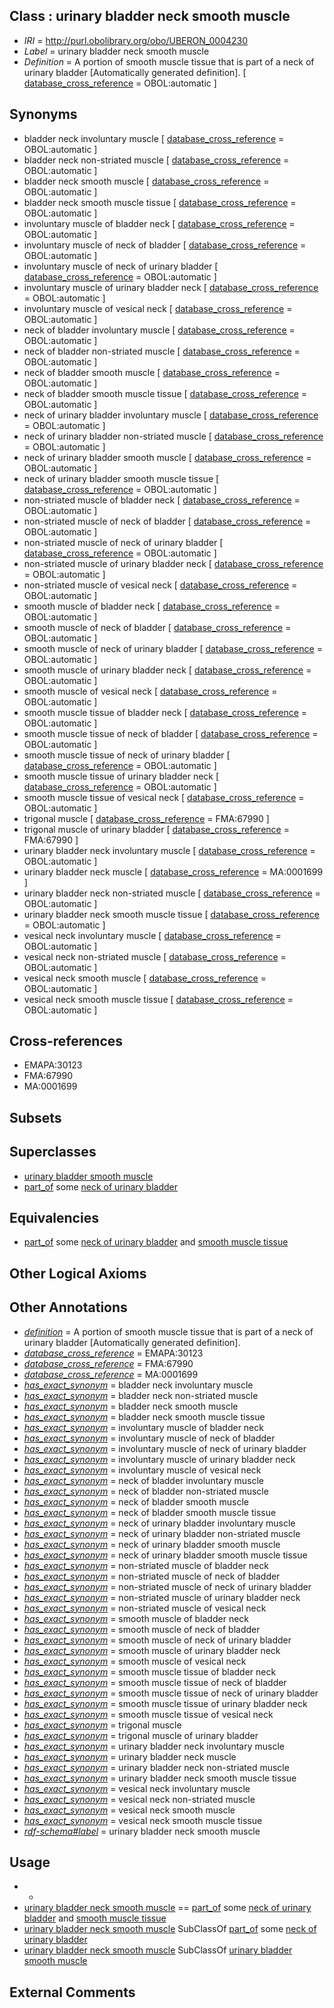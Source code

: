 
## Class : urinary bladder neck smooth muscle

 * *IRI* = http://purl.obolibrary.org/obo/UBERON_0004230
 * *Label* = urinary bladder neck smooth muscle
 * *Definition* = A portion of smooth muscle tissue that is part of a neck of urinary bladder [Automatically generated definition]. [ [database_cross_reference](../../ef/oboInOwl#hasDbXref.md) = OBOL:automatic ]

## Synonyms

 * bladder neck involuntary muscle [ [database_cross_reference](../../ef/oboInOwl#hasDbXref.md) = OBOL:automatic ]
 * bladder neck non-striated muscle [ [database_cross_reference](../../ef/oboInOwl#hasDbXref.md) = OBOL:automatic ]
 * bladder neck smooth muscle [ [database_cross_reference](../../ef/oboInOwl#hasDbXref.md) = OBOL:automatic ]
 * bladder neck smooth muscle tissue [ [database_cross_reference](../../ef/oboInOwl#hasDbXref.md) = OBOL:automatic ]
 * involuntary muscle of bladder neck [ [database_cross_reference](../../ef/oboInOwl#hasDbXref.md) = OBOL:automatic ]
 * involuntary muscle of neck of bladder [ [database_cross_reference](../../ef/oboInOwl#hasDbXref.md) = OBOL:automatic ]
 * involuntary muscle of neck of urinary bladder [ [database_cross_reference](../../ef/oboInOwl#hasDbXref.md) = OBOL:automatic ]
 * involuntary muscle of urinary bladder neck [ [database_cross_reference](../../ef/oboInOwl#hasDbXref.md) = OBOL:automatic ]
 * involuntary muscle of vesical neck [ [database_cross_reference](../../ef/oboInOwl#hasDbXref.md) = OBOL:automatic ]
 * neck of bladder involuntary muscle [ [database_cross_reference](../../ef/oboInOwl#hasDbXref.md) = OBOL:automatic ]
 * neck of bladder non-striated muscle [ [database_cross_reference](../../ef/oboInOwl#hasDbXref.md) = OBOL:automatic ]
 * neck of bladder smooth muscle [ [database_cross_reference](../../ef/oboInOwl#hasDbXref.md) = OBOL:automatic ]
 * neck of bladder smooth muscle tissue [ [database_cross_reference](../../ef/oboInOwl#hasDbXref.md) = OBOL:automatic ]
 * neck of urinary bladder involuntary muscle [ [database_cross_reference](../../ef/oboInOwl#hasDbXref.md) = OBOL:automatic ]
 * neck of urinary bladder non-striated muscle [ [database_cross_reference](../../ef/oboInOwl#hasDbXref.md) = OBOL:automatic ]
 * neck of urinary bladder smooth muscle [ [database_cross_reference](../../ef/oboInOwl#hasDbXref.md) = OBOL:automatic ]
 * neck of urinary bladder smooth muscle tissue [ [database_cross_reference](../../ef/oboInOwl#hasDbXref.md) = OBOL:automatic ]
 * non-striated muscle of bladder neck [ [database_cross_reference](../../ef/oboInOwl#hasDbXref.md) = OBOL:automatic ]
 * non-striated muscle of neck of bladder [ [database_cross_reference](../../ef/oboInOwl#hasDbXref.md) = OBOL:automatic ]
 * non-striated muscle of neck of urinary bladder [ [database_cross_reference](../../ef/oboInOwl#hasDbXref.md) = OBOL:automatic ]
 * non-striated muscle of urinary bladder neck [ [database_cross_reference](../../ef/oboInOwl#hasDbXref.md) = OBOL:automatic ]
 * non-striated muscle of vesical neck [ [database_cross_reference](../../ef/oboInOwl#hasDbXref.md) = OBOL:automatic ]
 * smooth muscle of bladder neck [ [database_cross_reference](../../ef/oboInOwl#hasDbXref.md) = OBOL:automatic ]
 * smooth muscle of neck of bladder [ [database_cross_reference](../../ef/oboInOwl#hasDbXref.md) = OBOL:automatic ]
 * smooth muscle of neck of urinary bladder [ [database_cross_reference](../../ef/oboInOwl#hasDbXref.md) = OBOL:automatic ]
 * smooth muscle of urinary bladder neck [ [database_cross_reference](../../ef/oboInOwl#hasDbXref.md) = OBOL:automatic ]
 * smooth muscle of vesical neck [ [database_cross_reference](../../ef/oboInOwl#hasDbXref.md) = OBOL:automatic ]
 * smooth muscle tissue of bladder neck [ [database_cross_reference](../../ef/oboInOwl#hasDbXref.md) = OBOL:automatic ]
 * smooth muscle tissue of neck of bladder [ [database_cross_reference](../../ef/oboInOwl#hasDbXref.md) = OBOL:automatic ]
 * smooth muscle tissue of neck of urinary bladder [ [database_cross_reference](../../ef/oboInOwl#hasDbXref.md) = OBOL:automatic ]
 * smooth muscle tissue of urinary bladder neck [ [database_cross_reference](../../ef/oboInOwl#hasDbXref.md) = OBOL:automatic ]
 * smooth muscle tissue of vesical neck [ [database_cross_reference](../../ef/oboInOwl#hasDbXref.md) = OBOL:automatic ]
 * trigonal muscle [ [database_cross_reference](../../ef/oboInOwl#hasDbXref.md) = FMA:67990 ]
 * trigonal muscle of urinary bladder [ [database_cross_reference](../../ef/oboInOwl#hasDbXref.md) = FMA:67990 ]
 * urinary bladder neck involuntary muscle [ [database_cross_reference](../../ef/oboInOwl#hasDbXref.md) = OBOL:automatic ]
 * urinary bladder neck muscle [ [database_cross_reference](../../ef/oboInOwl#hasDbXref.md) = MA:0001699 ]
 * urinary bladder neck non-striated muscle [ [database_cross_reference](../../ef/oboInOwl#hasDbXref.md) = OBOL:automatic ]
 * urinary bladder neck smooth muscle tissue [ [database_cross_reference](../../ef/oboInOwl#hasDbXref.md) = OBOL:automatic ]
 * vesical neck involuntary muscle [ [database_cross_reference](../../ef/oboInOwl#hasDbXref.md) = OBOL:automatic ]
 * vesical neck non-striated muscle [ [database_cross_reference](../../ef/oboInOwl#hasDbXref.md) = OBOL:automatic ]
 * vesical neck smooth muscle [ [database_cross_reference](../../ef/oboInOwl#hasDbXref.md) = OBOL:automatic ]
 * vesical neck smooth muscle tissue [ [database_cross_reference](../../ef/oboInOwl#hasDbXref.md) = OBOL:automatic ]

## Cross-references

 * EMAPA:30123
 * FMA:67990
 * MA:0001699

## Subsets


## Superclasses

 * [urinary bladder smooth muscle](../../UBERON/28/UBERON_0004228.md)
 * [part_of](../../BFO/50/BFO_0000050.md) some [neck of urinary bladder](../../UBERON/58/UBERON_0001258.md)

## Equivalencies

 * [part_of](../../BFO/50/BFO_0000050.md) some [neck of urinary bladder](../../UBERON/58/UBERON_0001258.md) and [smooth muscle tissue](../../UBERON/35/UBERON_0001135.md)

## Other Logical Axioms


## Other Annotations

 * *[definition](../../IAO/15/IAO_0000115.md)* = A portion of smooth muscle tissue that is part of a neck of urinary bladder [Automatically generated definition].
 * *[database_cross_reference](../../ef/oboInOwl#hasDbXref.md)* = EMAPA:30123
 * *[database_cross_reference](../../ef/oboInOwl#hasDbXref.md)* = FMA:67990
 * *[database_cross_reference](../../ef/oboInOwl#hasDbXref.md)* = MA:0001699
 * *[has_exact_synonym](../../ym/oboInOwl#hasExactSynonym.md)* = bladder neck involuntary muscle
 * *[has_exact_synonym](../../ym/oboInOwl#hasExactSynonym.md)* = bladder neck non-striated muscle
 * *[has_exact_synonym](../../ym/oboInOwl#hasExactSynonym.md)* = bladder neck smooth muscle
 * *[has_exact_synonym](../../ym/oboInOwl#hasExactSynonym.md)* = bladder neck smooth muscle tissue
 * *[has_exact_synonym](../../ym/oboInOwl#hasExactSynonym.md)* = involuntary muscle of bladder neck
 * *[has_exact_synonym](../../ym/oboInOwl#hasExactSynonym.md)* = involuntary muscle of neck of bladder
 * *[has_exact_synonym](../../ym/oboInOwl#hasExactSynonym.md)* = involuntary muscle of neck of urinary bladder
 * *[has_exact_synonym](../../ym/oboInOwl#hasExactSynonym.md)* = involuntary muscle of urinary bladder neck
 * *[has_exact_synonym](../../ym/oboInOwl#hasExactSynonym.md)* = involuntary muscle of vesical neck
 * *[has_exact_synonym](../../ym/oboInOwl#hasExactSynonym.md)* = neck of bladder involuntary muscle
 * *[has_exact_synonym](../../ym/oboInOwl#hasExactSynonym.md)* = neck of bladder non-striated muscle
 * *[has_exact_synonym](../../ym/oboInOwl#hasExactSynonym.md)* = neck of bladder smooth muscle
 * *[has_exact_synonym](../../ym/oboInOwl#hasExactSynonym.md)* = neck of bladder smooth muscle tissue
 * *[has_exact_synonym](../../ym/oboInOwl#hasExactSynonym.md)* = neck of urinary bladder involuntary muscle
 * *[has_exact_synonym](../../ym/oboInOwl#hasExactSynonym.md)* = neck of urinary bladder non-striated muscle
 * *[has_exact_synonym](../../ym/oboInOwl#hasExactSynonym.md)* = neck of urinary bladder smooth muscle
 * *[has_exact_synonym](../../ym/oboInOwl#hasExactSynonym.md)* = neck of urinary bladder smooth muscle tissue
 * *[has_exact_synonym](../../ym/oboInOwl#hasExactSynonym.md)* = non-striated muscle of bladder neck
 * *[has_exact_synonym](../../ym/oboInOwl#hasExactSynonym.md)* = non-striated muscle of neck of bladder
 * *[has_exact_synonym](../../ym/oboInOwl#hasExactSynonym.md)* = non-striated muscle of neck of urinary bladder
 * *[has_exact_synonym](../../ym/oboInOwl#hasExactSynonym.md)* = non-striated muscle of urinary bladder neck
 * *[has_exact_synonym](../../ym/oboInOwl#hasExactSynonym.md)* = non-striated muscle of vesical neck
 * *[has_exact_synonym](../../ym/oboInOwl#hasExactSynonym.md)* = smooth muscle of bladder neck
 * *[has_exact_synonym](../../ym/oboInOwl#hasExactSynonym.md)* = smooth muscle of neck of bladder
 * *[has_exact_synonym](../../ym/oboInOwl#hasExactSynonym.md)* = smooth muscle of neck of urinary bladder
 * *[has_exact_synonym](../../ym/oboInOwl#hasExactSynonym.md)* = smooth muscle of urinary bladder neck
 * *[has_exact_synonym](../../ym/oboInOwl#hasExactSynonym.md)* = smooth muscle of vesical neck
 * *[has_exact_synonym](../../ym/oboInOwl#hasExactSynonym.md)* = smooth muscle tissue of bladder neck
 * *[has_exact_synonym](../../ym/oboInOwl#hasExactSynonym.md)* = smooth muscle tissue of neck of bladder
 * *[has_exact_synonym](../../ym/oboInOwl#hasExactSynonym.md)* = smooth muscle tissue of neck of urinary bladder
 * *[has_exact_synonym](../../ym/oboInOwl#hasExactSynonym.md)* = smooth muscle tissue of urinary bladder neck
 * *[has_exact_synonym](../../ym/oboInOwl#hasExactSynonym.md)* = smooth muscle tissue of vesical neck
 * *[has_exact_synonym](../../ym/oboInOwl#hasExactSynonym.md)* = trigonal muscle
 * *[has_exact_synonym](../../ym/oboInOwl#hasExactSynonym.md)* = trigonal muscle of urinary bladder
 * *[has_exact_synonym](../../ym/oboInOwl#hasExactSynonym.md)* = urinary bladder neck involuntary muscle
 * *[has_exact_synonym](../../ym/oboInOwl#hasExactSynonym.md)* = urinary bladder neck muscle
 * *[has_exact_synonym](../../ym/oboInOwl#hasExactSynonym.md)* = urinary bladder neck non-striated muscle
 * *[has_exact_synonym](../../ym/oboInOwl#hasExactSynonym.md)* = urinary bladder neck smooth muscle tissue
 * *[has_exact_synonym](../../ym/oboInOwl#hasExactSynonym.md)* = vesical neck involuntary muscle
 * *[has_exact_synonym](../../ym/oboInOwl#hasExactSynonym.md)* = vesical neck non-striated muscle
 * *[has_exact_synonym](../../ym/oboInOwl#hasExactSynonym.md)* = vesical neck smooth muscle
 * *[has_exact_synonym](../../ym/oboInOwl#hasExactSynonym.md)* = vesical neck smooth muscle tissue
 * *[rdf-schema#label](../../el/rdf-schema#label.md)* = urinary bladder neck smooth muscle

## Usage

 * -
 * [urinary bladder neck smooth muscle](../../UBERON/30/UBERON_0004230.md) == [part_of](../../BFO/50/BFO_0000050.md) some [neck of urinary bladder](../../UBERON/58/UBERON_0001258.md) and [smooth muscle tissue](../../UBERON/35/UBERON_0001135.md)
 * [urinary bladder neck smooth muscle](../../UBERON/30/UBERON_0004230.md) SubClassOf [part_of](../../BFO/50/BFO_0000050.md) some [neck of urinary bladder](../../UBERON/58/UBERON_0001258.md)
 * [urinary bladder neck smooth muscle](../../UBERON/30/UBERON_0004230.md) SubClassOf [urinary bladder smooth muscle](../../UBERON/28/UBERON_0004228.md)

## External Comments

